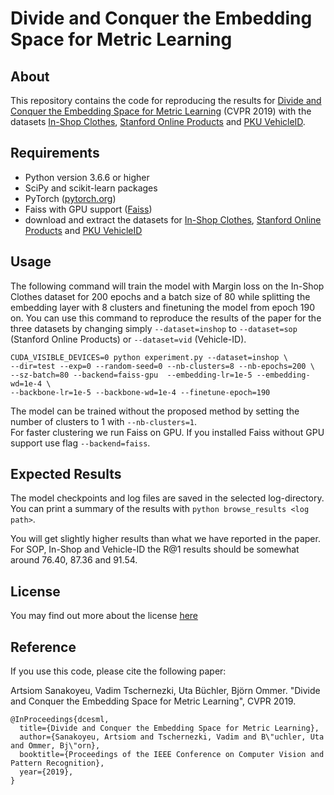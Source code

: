 # Divide and Conquer the Embedding Space for Metric Learning

## About

This repository contains the code for reproducing the results for [Divide and Conquer the Embedding Space for Metric Learning](http://openaccess.thecvf.com/content_CVPR_2019/papers/Sanakoyeu_Divide_and_Conquer_the_Embedding_Space_for_Metric_Learning_CVPR_2019_paper.pdf) (CVPR 2019) with the datasets [In-Shop Clothes](http://mmlab.ie.cuhk.edu.hk/projects/DeepFashion/InShopRetrieval.html), [Stanford Online Products](http://cvgl.stanford.edu/projects/lifted_struct/) and [PKU VehicleID](https://www.pkuml.org/resources/pku-vehicleid.html).

## Requirements

- Python version 3.6.6 or higher
- SciPy and scikit-learn packages
- PyTorch ([pytorch.org](http://pytorch.org))
- Faiss with GPU support ([Faiss](https://github.com/facebookresearch/faiss))
- download and extract the datasets for [In-Shop Clothes](http://mmlab.ie.cuhk.edu.hk/projects/DeepFashion/InShopRetrieval.html), [Stanford Online Products](http://cvgl.stanford.edu/projects/lifted_struct/) and [PKU VehicleID](https://www.pkuml.org/resources/pku-vehicleid.html)

## Usage

The following command will train the model with Margin loss on the In-Shop Clothes dataset for 200 epochs and a batch size of 80 while splitting the embedding layer with 8 clusters and finetuning the model from epoch 190 on. You can use this command to reproduce the results of the paper for the three datasets by changing simply `--dataset=inshop` to `--dataset=sop` (Stanford Online Products) or `--dataset=vid` (Vehicle-ID).

```
CUDA_VISIBLE_DEVICES=0 python experiment.py --dataset=inshop \
--dir=test --exp=0 --random-seed=0 --nb-clusters=8 --nb-epochs=200 \
--sz-batch=80 --backend=faiss-gpu  --embedding-lr=1e-5 --embedding-wd=1e-4 \
--backbone-lr=1e-5 --backbone-wd=1e-4 --finetune-epoch=190
```

The model can be trained without the proposed method by setting the number of clusters to 1 with `--nb-clusters=1`.  
For faster clustering we run Faiss on GPU. If you installed Faiss without GPU support use flag `--backend=faiss`.
## Expected Results

The model checkpoints and log files are saved in the selected log-directory. You can print a summary of the results with `python browse_results <log path>`.

You will get slightly higher results than what we have reported in the paper. For SOP, In-Shop and Vehicle-ID the R@1 results should be somewhat around 76.40, 87.36 and 91.54.

## License

You may find out more about the license [here](LICENSE)

## Reference

If you use this code, please cite the following paper:

Artsiom Sanakoyeu, Vadim Tschernezki, Uta Büchler, Björn Ommer. "Divide and Conquer the Embedding Space for Metric Learning", CVPR 2019.

```
@InProceedings{dcesml,
  title={Divide and Conquer the Embedding Space for Metric Learning},
  author={Sanakoyeu, Artsiom and Tschernezki, Vadim and B\"uchler, Uta and Ommer, Bj\"orn},
  booktitle={Proceedings of the IEEE Conference on Computer Vision and Pattern Recognition},
  year={2019},
}
```
